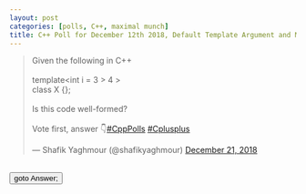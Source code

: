 ```yaml
---
layout: post 
categories: [polls, C++, maximal munch]
title: C++ Poll for December 12th 2018, Default Template Argument and Maximal Munch 
---
```


<blockquote class="twitter-tweet" data-partner="tweetdeck"><p lang="en" dir="ltr">Given the following in C++<br><br>template&lt;int i = 3 &gt; 4 &gt; <br>class X {};<br><br>Is this code well-formed?<br><br>Vote first, answer 👇<a href="https://twitter.com/hashtag/CppPolls?src=hash&amp;ref_src=twsrc%5Etfw">#CppPolls</a> <a href="https://twitter.com/hashtag/Cplusplus?src=hash&amp;ref_src=twsrc%5Etfw">#Cplusplus</a></p>&mdash; Shafik Yaghmour (@shafikyaghmour) <a href="https://twitter.com/shafikyaghmour/status/1075927224866398208?ref_src=twsrc%5Etfw">December 21, 2018</a></blockquote>
<script async src="https://platform.twitter.com/widgets.js" charset="utf-8"></script>

<BR>
<input type="button" onclick="location.href='{% link _posts/2018-12-20-default_template_argumemts_max_munch_answer.md %}'" value="goto Answer;"/>
<BR>
